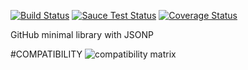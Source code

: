 [![Build Status](https://travis-ci.org/justapps4all/github-jsonp.svg?branch=master&1469912672450)](https://travis-ci.org/justapps4all/github-jsonp)
[![Sauce Test Status](https://saucelabs.com/buildstatus/juanmadev?1469912672450)](https://saucelabs.com/u/juanmadev?1469912672450)
[![Coverage Status](https://coveralls.io/repos/JUSTAPPS4ALL/github-jsonp/badge.svg?branch=master&1469912672450)](https://coveralls.io/r/JUSTAPPS4ALL/github-jsonp?branch=master&1469912672450)

GitHub minimal library with JSONP


#COMPATIBILITY
![compatibility matrix](https://saucelabs.com/browser-matrix/juanmadev.svg?1469912672450)